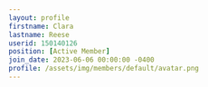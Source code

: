 ```yaml
---
layout: profile
firstname: Clara
lastname: Reese
userid: 150140126
position: [Active Member]
join_date: 2023-06-06 00:00:00 -0400
profile: /assets/img/members/default/avatar.png
---
```

